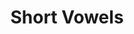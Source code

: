 ---
word: "true"

types: "word"

title: "Short Vowels"

categories: ['']

tags: ['Short', 'Vowels']

arabic: 'الحركات القصيرة'

arexps: []

enwords: ['Short Vowels']

enexps: []

arlexicons: 'ح'

enlexicons: 'S'

authors: ['Ruqayya Roshdy']

translators: ['']

citations: 'مقدمة في حوسبة اللغة العربية'

sources: 'مركز الملك عبدالله بن عبدالعزيز الدولي لخدمة اللغة العربية'

slug: ""
---